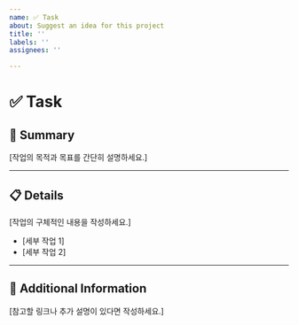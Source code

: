 ```yaml
---
name: ✅ Task
about: Suggest an idea for this project
title: ''
labels: ''
assignees: ''

---
```


# ✅ Task

## 📝 Summary
[작업의 목적과 목표를 간단히 설명하세요.]

---

## 📋 Details
[작업의 구체적인 내용을 작성하세요.]
- [세부 작업 1]
- [세부 작업 2]

---

## 🔗 Additional Information
[참고할 링크나 추가 설명이 있다면 작성하세요.]
